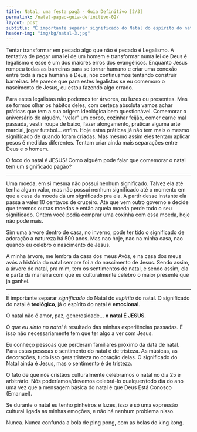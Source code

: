 ```yaml
---
title: Natal, uma festa pagã - Guia Definitivo [2/3]
permalink: /natal-pagao-guia-definitivo-02/
layout: post
subtitle: "É importante separar significado do Natal do espírito do natal. O significado do natal é teológico, já o espírito do natal é emocional...."
header-img: "img/bg/natal-3.jpg"
---
```


Tentar transformar em pecado algo que não é pecado é Legalismo. A tentativa de pegar uma lei de um homem e transformar numa lei de Deus é legalismo e esse é um dos maiores erros dos evangélicos. Enquanto Jesus rompeu todas as barreiras para se tornar humano e criar uma conexão entre toda a raça humana e Deus, nós continuamos tentando construir barreiras. Me parece que para estes legalistas se eu comemoro o nascimento de Jesus, eu estou fazendo algo errado.


Para estes legalistas não podemos ter árvores, ou luzes ou presentes. Mas se formos olhar os hábitos deles, com certeza absoluta vamos achar práticas que tem a sua origem ideológica bem questionável. Comemorar o aniversário de alguém, "velar" um corpo, cozinhar feijão, comer carne mal passada, vestir roupa de baixo, fazer alongamento, praticar alguma arte marcial, jogar futebol… enfim. Hoje estas práticas já não tem mais o mesmo significado de quando foram criadas. Mas mesmo assim eles tentam aplicar pesos é medidas diferentes. Tentam criar ainda mais separações entre Deus e o homem.


O foco do natal é JESUS! Como alguém pode falar que comemorar o natal tem um significado pagão?


<hr />


Uma moeda, em si mesma não possui nenhum significado. Talvez ela até tenha algum valor, mas não possui nenhum significado até o momento em que a casa da moeda dá um significado pra ela. A partir desse instante ela passa a valer 10 centavos de cruzeiro. Até que vem outro governo e decide que teremos outras moedas e então aquela moeda perde todo o seu significado. Ontem você podia comprar uma coxinha com essa moeda, hoje não pode mais.


Sim uma árvore dentro de casa, no inverno, pode ter tido o significado de adoração a natureza há 500 anos. Mas nao hoje, nao na minha casa, nao quando eu celebro o nascimento de Jesus.


A minha árvore, me lembra da casa dos meus Avós, e na casa dos meus avós a história do natal sempre foi a do nascimento de Jesus. Sendo assim, a árvore de natal, pra mim, tem os sentimentos do natal, e sendo assim, ela é parte da maneira com que eu culturalmente celebro o maior presente que ja ganhei.


<hr />


É importante separar *significado* do Natal do *espírito* do natal. O significado do natal é **teológico**, já o espírito do natal é **emocional**.


O natal não é amor, paz, generosidade… **o natal É JESUS**.


O *que eu sinto no natal* é resultado das minhas experiências passadas. E isso não necessariamente tem que ter algo a ver com Jesus.


Eu conheço pessoas que perderam familiares próximo da data de natal. Para estas pessoas o sentimento do natal é de tristeza. As músicas, as decorações, tudo isso gera tristeza no coração delas. O significado do Natal ainda é Jesus, mas o sentimento é de tristeza.


O fato de que nós cristãos culturalmente celebramos o natal no dia 25 é arbitrário. Nós poderíamos/devemos celebrá-lo qualquer/todo dia do ano uma vez que a mensagem básica do natal é que Deus Está Conosco (Emanuel).


Se durante o natal eu tenho pinheiros e luzes, isso é só uma expressão cultural ligada as minhas emoções, e não há nenhum problema nisso.


Nunca. Nunca confunda a bola de ping pong, com as bolas do king kong.
